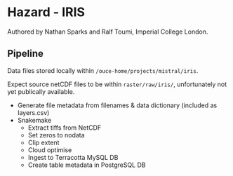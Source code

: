 # Hazard - IRIS

Authored by Nathan Sparks and Ralf Toumi, Imperial College London.

## Pipeline

Data files stored locally within `/ouce-home/projects/mistral/iris`.

Expect source netCDF files to be within `raster/raw/iris/`, unfortunately not yet publically available.

- Generate file metadata from filenames & data dictionary (included as layers.csv)
- Snakemake
    - Extract tiffs from NetCDF
    - Set zeros to nodata
    - Clip extent
    - Cloud optimise
    - Ingest to Terracotta MySQL DB
    - Create table metadata in PostgreSQL DB  